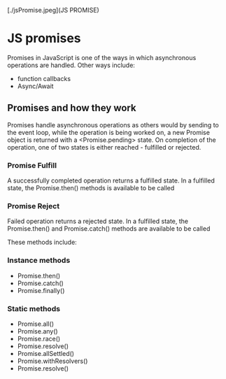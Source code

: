 [./jsPromise.jpeg](JS PROMISE)

# JS promises

Promises in JavaScript is one of the ways in which asynchronous operations are handled.
Other ways include:
* function callbacks
* Async/Await 

## Promises and how they work
Promises handle asynchronous operations as others would by sending to the event loop, while the operation is being worked on, a new Promise object is returned with a <Promise.pending> state.
On completion of the operation, one of two states is either reached - fulfilled or rejected.

### Promise Fulfill
A successfully completed operation returns a fulfilled state. 
In a fulfilled state, the Promise.then() methods is available to be called

### Promise Reject
Failed operation returns a rejected state. 
In a fulfilled state, the Promise.then() and Promise.catch() methods are available to be called

These methods include:
### Instance methods
* Promise.then()
* Promise.catch()
* Promise.finally()

### Static methods 
* Promise.all()
* Promise.any()
* Promise.race()
* Promise.resolve()
* Promise.allSettled()
* Promise.withResolvers()
* Promise.resolve()
